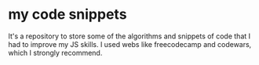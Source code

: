 # my code snippets
It's a repository to store some of the algorithms and snippets of code that I had to improve my JS skills.
I used webs like freecodecamp and codewars, which I strongly recommend.
